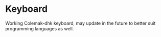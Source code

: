 # Keyboard

Working Colemak-dhk keyboard, may update in the future to better suit programming languages as well.

